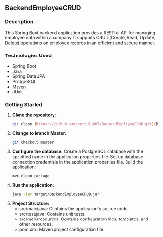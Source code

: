 ## BackendEmployeeCRUD

### Description

This Spring Boot backend application provides a RESTful API for managing employee data within a company. It supports CRUD (Create, Read, Update, Delete) operations on employee records in an efficient and secure manner.

### Technologies Used

* Spring Boot
* Java
* Spring Data JPA
* PostgreSQL
* Maven
* JUnit

### Getting Started

1. **Clone the repository:**
   ```bash
   git clone [https://github.com/herzulu007/BackendEmployeeCRUD.git](https://github.com/herzulu007/BackendEmployeeCRUD.git)
2. **Change to branch Master:**
   ```bash
   git checkout master
   
3. **Configure the database:**
Create a PostgreSQL database with the specified name in the application.properties file.
Set up database connection credentials in the application.properties file.
Build the application:
   ```bash
   mvn clean package

4. **Run the application:**
   ```bash
   java -jar target/BackendEmployeeCRUD.jar

5. **Project Structure:**
   * src/main/java: Contains the application's source code.
   * src/test/java: Contains unit tests.
   * src/main/resources: Contains configuration files, templates, and other resources.
   * pom.xml: Maven project configuration file.

